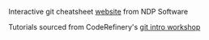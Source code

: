 Interactive git cheatsheet [website](http://www.ndpsoftware.com/git-cheatsheet.html#loc=index) from NDP Software

Tutorials sourced from CodeRefinery's [git intro workshop](https://coderefinery.github.io/git-intro/)
